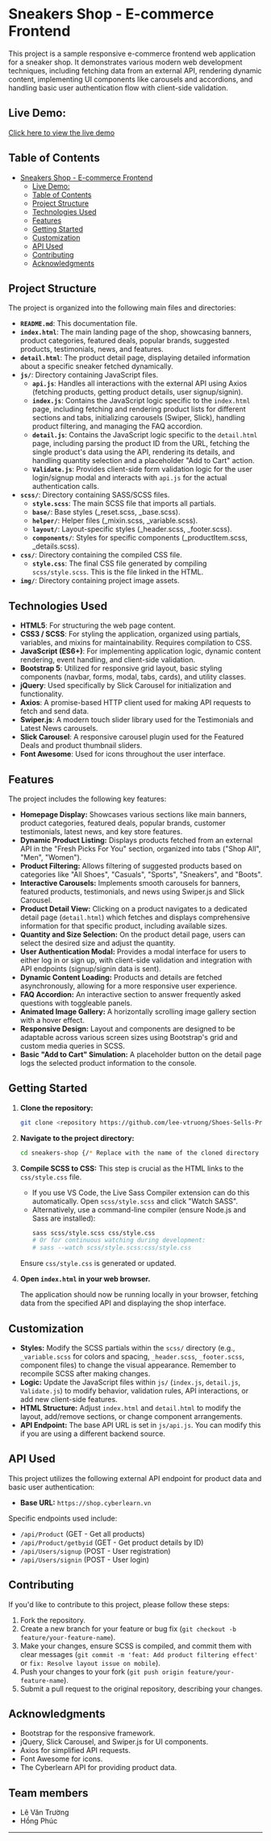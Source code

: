 # Sneakers Shop - E-commerce Frontend

This project is a sample responsive e-commerce frontend web application for a sneaker shop. It demonstrates various modern web development techniques, including fetching data from an external API, rendering dynamic content, implementing UI components like carousels and accordions, and handling basic user authentication flow with client-side validation.

## Live Demo:
[Click here to view the live demo](https://shoes-sells-project.vercel.app/) 

## Table of Contents

- [Sneakers Shop - E-commerce Frontend](#sneakers-shop---e-commerce-frontend)
  - [Live Demo:](#live-demo)
  - [Table of Contents](#table-of-contents)
  - [Project Structure](#project-structure)
  - [Technologies Used](#technologies-used)
  - [Features](#features)
  - [Getting Started](#getting-started)
  - [Customization](#customization)
  - [API Used](#api-used)
  - [Contributing](#contributing)
  - [Acknowledgments](#acknowledgments)

## Project Structure

The project is organized into the following main files and directories:

-   **`README.md`**: This documentation file.
-   **`index.html`**: The main landing page of the shop, showcasing banners, product categories, featured deals, popular brands, suggested products, testimonials, news, and features.
-   **`detail.html`**: The product detail page, displaying detailed information about a specific sneaker fetched dynamically.
-   **`js/`**: Directory containing JavaScript files.
    -   **`api.js`**: Handles all interactions with the external API using Axios (fetching products, getting product details, user signup/signin).
    -   **`index.js`**: Contains the JavaScript logic specific to the `index.html` page, including fetching and rendering product lists for different sections and tabs, initializing carousels (Swiper, Slick), handling product filtering, and managing the FAQ accordion.
    -   **`detail.js`**: Contains the JavaScript logic specific to the `detail.html` page, including parsing the product ID from the URL, fetching the single product's data using the API, rendering its details, and handling quantity selection and a placeholder "Add to Cart" action.
    -   **`Validate.js`**: Provides client-side form validation logic for the user login/signup modal and interacts with `api.js` for the actual authentication calls.
-   **`scss/`**: Directory containing SASS/SCSS files.
    -   **`style.scss`**: The main SCSS file that imports all partials.
    -   **`base/`**: Base styles (_reset.scss, _base.scss).
    -   **`helper/`**: Helper files (_mixin.scss, _variable.scss).
    -   **`layout/`**: Layout-specific styles (_header.scss, _footer.scss).
    -   **`components/`**: Styles for specific components (_productItem.scss, _details.scss).
-   **`css/`**: Directory containing the compiled CSS file.
    -   **`style.css`**: The final CSS file generated by compiling `scss/style.scss`. This is the file linked in the HTML.
-   **`img/`**: Directory containing project image assets.

## Technologies Used

-   **HTML5**: For structuring the web page content.
-   **CSS3 / SCSS**: For styling the application, organized using partials, variables, and mixins for maintainability. Requires compilation to CSS.
-   **JavaScript (ES6+)**: For implementing application logic, dynamic content rendering, event handling, and client-side validation.
-   **Bootstrap 5**: Utilized for responsive grid layout, basic styling components (navbar, forms, modal, tabs, cards), and utility classes.
-   **jQuery**: Used specifically by Slick Carousel for initialization and functionality.
-   **Axios**: A promise-based HTTP client used for making API requests to fetch and send data.
-   **Swiper.js**: A modern touch slider library used for the Testimonials and Latest News carousels.
-   **Slick Carousel**: A responsive carousel plugin used for the Featured Deals and product thumbnail sliders.
-   **Font Awesome**: Used for icons throughout the user interface.

## Features

The project includes the following key features:

-   **Homepage Display:** Showcases various sections like main banners, product categories, featured deals, popular brands, customer testimonials, latest news, and key store features.
-   **Dynamic Product Listing:** Displays products fetched from an external API in the "Fresh Picks For You" section, organized into tabs ("Shop All", "Men", "Women").
-   **Product Filtering:** Allows filtering of suggested products based on categories like "All Shoes", "Casuals", "Sports", "Sneakers", and "Boots".
-   **Interactive Carousels:** Implements smooth carousels for banners, featured products, testimonials, and news using Swiper.js and Slick Carousel.
-   **Product Detail View:** Clicking on a product navigates to a dedicated detail page (`detail.html`) which fetches and displays comprehensive information for that specific product, including available sizes.
-   **Quantity and Size Selection:** On the product detail page, users can select the desired size and adjust the quantity.
-   **User Authentication Modal:** Provides a modal interface for users to either log in or sign up, with client-side validation and integration with API endpoints (signup/signin data is sent).
-   **Dynamic Content Loading:** Products and details are fetched asynchronously, allowing for a more responsive user experience.
-   **FAQ Accordion:** An interactive section to answer frequently asked questions with toggleable panels.
-   **Animated Image Gallery:** A horizontally scrolling image gallery section with a hover effect.
-   **Responsive Design:** Layout and components are designed to be adaptable across various screen sizes using Bootstrap's grid and custom media queries in SCSS.
-   **Basic "Add to Cart" Simulation:** A placeholder button on the detail page logs the selected product information to the console.

## Getting Started

1.  **Clone the repository:**
    ```bash
    git clone <repository https://github.com/lee-vtruong/Shoes-Sells-Project.git> {/* Replace with your repository's clone URL */}
    ```
2.  **Navigate to the project directory:**
    ```bash
    cd sneakers-shop {/* Replace with the name of the cloned directory */}
    ```
3.  **Compile SCSS to CSS:** This step is crucial as the HTML links to the `css/style.css` file.
    *   If you use VS Code, the Live Sass Compiler extension can do this automatically. Open `scss/style.scss` and click "Watch SASS".
    *   Alternatively, use a command-line compiler (ensure Node.js and Sass are installed):
        ```bash
        sass scss/style.scss css/style.css
        # Or for continuous watching during development:
        # sass --watch scss/style.scss:css/style.css
        ```
    Ensure `css/style.css` is generated or updated.
4.  **Open `index.html` in your web browser.**

    The application should now be running locally in your browser, fetching data from the specified API and displaying the shop interface.

## Customization

-   **Styles:** Modify the SCSS partials within the `scss/` directory (e.g., `_variable.scss` for colors and spacing, `_header.scss`, `_footer.scss`, component files) to change the visual appearance. Remember to recompile SCSS after making changes.
-   **Logic:** Update the JavaScript files within `js/` (`index.js`, `detail.js`, `Validate.js`) to modify behavior, validation rules, API interactions, or add new client-side features.
-   **HTML Structure:** Adjust `index.html` and `detail.html` to modify the layout, add/remove sections, or change component arrangements.
-   **API Endpoint:** The base API URL is set in `js/api.js`. You can modify this if you are using a different backend source.

## API Used

This project utilizes the following external API endpoint for product data and basic user authentication:

-   **Base URL:** `https://shop.cyberlearn.vn`

Specific endpoints used include:
-   `/api/Product` (GET - Get all products)
-   `/api/Product/getbyid` (GET - Get product details by ID)
-   `/api/Users/signup` (POST - User registration)
-   `/api/Users/signin` (POST - User login)

## Contributing

If you'd like to contribute to this project, please follow these steps:

1.  Fork the repository.
2.  Create a new branch for your feature or bug fix (`git checkout -b feature/your-feature-name`).
3.  Make your changes, ensure SCSS is compiled, and commit them with clear messages (`git commit -m 'feat: Add product filtering effect'` or `fix: Resolve layout issue on mobile`).
4.  Push your changes to your fork (`git push origin feature/your-feature-name`).
5.  Submit a pull request to the original repository, describing your changes.

## Acknowledgments

-   Bootstrap for the responsive framework.
-   jQuery, Slick Carousel, and Swiper.js for UI components.
-   Axios for simplified API requests.
-   Font Awesome for icons.
-   The Cyberlearn API for providing product data.

## Team members
- Lê Văn Trường
- Hồng Phúc

---
